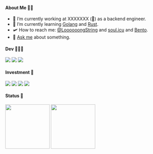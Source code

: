 #### About Me 🥷🏻
- 🔭 I’m currently working at XXXXXXX (🤣) as a backend engineer. 
- 🌱 I’m currently learning [Golang](https://golang.org/) and [Rust](https://www.rust-lang.org). 
- 🛩️ How to reach me: [@LoooooongString](https://twitter.com/LoooooongString) and [soul.icu](https://soul.icu) and [Bento](https://bento.me/zy).
- 💬 [Ask me](https://github.com/l0z0l/l0z0l/issues) about something.  

#### Dev 👨🏽‍💻
<img src="https://img.shields.io/badge/Java-ED8B00?style=for-the-badge&logo=java&logoColor=white"/>  <img src="https://img.shields.io/badge/Go-00ADD8?style=for-the-badge&logo=go&logoColor=white"/>  <img src="https://img.shields.io/badge/Rust-ffffff?style=for-the-badge&logo=rust&logoColor=black"/>   

#### Investment 🔐
<img src="https://img.shields.io/badge/Bitcoin-ED8B00?style=for-the-badge&logo=bitcoin&logoColor=white"/>  <img src="https://img.shields.io/badge/Ethereum-ffffff?style=for-the-badge&logo=ethereum&logoColor=black"/>  <img src="https://img.shields.io/badge/Nervos-239120?style=for-the-badge&logo=nervos&logoColor=green"/>  <img src="https://img.shields.io/badge/WOO-ffffff?style=for-the-badge&logo=woo&logoColor=black"/> 

#### Status 👋
<img height="140px" src="https://github-readme-stats.vercel.app/api?username=l0z0l&show_icons=true&include_all_commits=true&count_private=true&line_height=24&theme=chartreuse-dark"/>  <img height="140px" src="https://github-readme-stats.vercel.app/api/top-langs/?username=l0z0l&layout=compact&theme=chartreuse-dark" /> 
